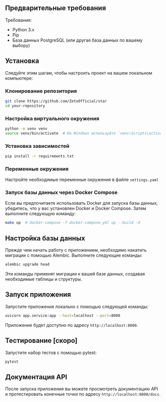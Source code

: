 ## Предварительные требования

Требования:
- Python 3.x
- Pip
- База данных PostgreSQL (или другая база данных по вашему выбору)

## Установка

Следуйте этим шагам, чтобы настроить проект на вашем локальном компьютере:

### Клонирование репозитория

```bash
git clone https://github.com/ZetoOfficial/star
cd your-repository
```

### Настройка виртуального окружения

```bash
python -m venv venv
source venv/bin/activate  # На Windows используйте `venv\Scripts\activate`
```

### Установка зависимостей

```bash
pip install -r requirements.txt
```

### Переменные окружения

Настройте необходимые переменные окружения в файле `settings.yaml`

### Запуск базы данных через Docker Compose

Если вы предпочитаете использовать Docker для запуска базы данных, убедитесь, что у вас установлен Docker и Docker Compose. Затем выполните следующую команду:

```bash
make up  # docker-compose -f docker-compose.yml up --build -d
```

## Настройка базы данных

Прежде чем начать работу с приложением, необходимо накатить миграции с помощью Alembic. Выполните следующие команды:

```bash
alembic upgrade head
```

Эти команды применят миграции к вашей базе данных, создавая необходимые таблицы и структуры.

## Запуск приложения

Запустите приложение локально с помощью следующей команды:

```bash
uvicorn app.service:app --host=localhost --port=8000
```

Приложение будет доступно по адресу `http://localhost:8000`.

## Тестирование [скоро]

Запустите набор тестов с помощью pytest:

```bash
pytest
```

## Документация API

После запуска приложения вы можете просмотреть документацию API и протестировать конечные точки по адресу `http://localhost:8000/docs`.
